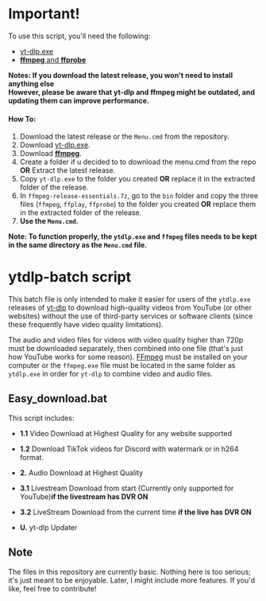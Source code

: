 # Important!
To use this script, you'll need the following: 
* [yt-dlp.exe](https://github.com/yt-dlp/yt-dlp/releases/latest/download/yt-dlp.exe)
* [**ffmpeg** and **ffprobe**](https://www.gyan.dev/ffmpeg/builds/ffmpeg-release-essentials.7z)

**Notes: If you download the latest release, you won't need to install anything else**<br>
**However, please be aware that yt-dlp and ffmpeg might be outdated, and updating them can improve performance.**

#### How To:
1. Download the latest release or the `Menu.cmd` from the repository.
2. Download [yt-dlp.exe](https://github.com/yt-dlp/yt-dlp/releases/latest/download/yt-dlp.exe).
3. Download [**ffmpeg**](https://www.gyan.dev/ffmpeg/builds/ffmpeg-release-essentials.7z).
4. Create a folder if u decided to to download the menu.cmd from the repo **OR** Extract the latest release.
5. Copy `yt-dlp.exe` to the folder you created **OR** replace it in the extracted folder of the release.
6. In `ffmpeg-release-essentials.7z`, go to the `bin` folder and copy the three files (`ffmpeg`, `ffplay`, `ffprobe`) to the folder you created **OR** replace them in the extracted folder of the release.
7. **Use the `Menu.cmd`.**

**Note: To function properly, the `ytdlp.exe` and `ffmpeg` files needs to be kept in the same directory as the `Menu.cmd` file.**

# ytdlp-batch script

This batch file is only intended to make it easier for users of the `ytdlp.exe` releases of [yt-dlp](https://github.com/yt-dlp/yt-dlp) to download high-quality videos from YouTube (or other websites) without the use of third-party services or software clients (since these frequently have video quality limitations).

The audio and video files for videos with video quality higher than 720p must be downloaded separately, then combined into one file (that's just how YouTube works for some reason). [FFmpeg](https://www.ffmpeg.org/) must be installed on your computer or the `ffmpeg.exe` file must be located in the same folder as `ytdlp.exe` in order for `yt-dlp` to combine video and audio files.


## Easy_download.bat

This script includes:

* **1.1** Video Download at Highest Quality for any website supported

* **1.2** Download TikTok videos for Discord with watermark or in h264 format.

* **2.** Audio Download at Highest Quality

* **3.1** Livestream Download from start (Currently only supported for YouTube)**if the livestream has DVR ON**

* **3.2** LiveStream Download from the current time **if the live has DVR ON**

* **U.** yt-dlp Updater

## Note

The files in this repository are currently basic. Nothing here is too serious; it's just meant to be enjoyable. Later, I might include more features. If you'd like, feel free to contribute!

